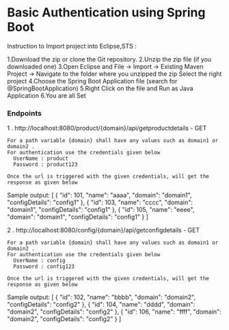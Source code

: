 # Basic Authentication using Spring Boot

Instruction to Import project into Eclipse,STS : 

1.Download the zip or clone the Git repository.
2.Unzip the zip file (if you downloaded one)
3.Open Eclipse and 
	File -> Import -> Existing Maven Project -> Navigate to the folder where you unzipped the zip
	Select the right project
4.Choose the Spring Boot Application file (search for @SpringBootApplication)
5.Right Click on the file and Run as Java Application
6.You are all Set


### Endpoints

1 . http://localhost:8080/product/{domain}/api/getproductdetails  - GET

	For a path variable {domain} shall have any values such as domain1 or domain2 .
	For authentication use the credentials given below
	  UserName : product
	  Password : product123
	  
	Once the url is triggered with the given credentials, will get the response as given below
	
Sample output:
[
    {
        "id": 101,
        "name": "aaaa",
        "domain": "domain1",
        "configDetails": "config1"
    },
    {
        "id": 103,
        "name": "cccc",
        "domain": "domain1",
        "configDetails": "config1"
    },
    {
        "id": 105,
        "name": "eeee",
        "domain": "domain1",
        "configDetails": "config1"
    }
]


2 . http://localhost:8080/config/{domain}/api/getconfigdetails - GET	

	For a path variable {domain} shall have any values such as domain1 or domain2 .
	For authentication use the credentials given below
	  UserName : config
	  Password : config123
	  
	Once the url is triggered with the given credentials, will get the response as given below
	
Sample output:
	[
    {
        "id": 102,
        "name": "bbbb",
        "domain": "domain2",
        "configDetails": "config2"
    },
    {
        "id": 104,
        "name": "dddd",
        "domain": "domain2",
        "configDetails": "config2"
    },
    {
        "id": 106,
        "name": "ffff",
        "domain": "domain2",
        "configDetails": "config2"
    }
]



